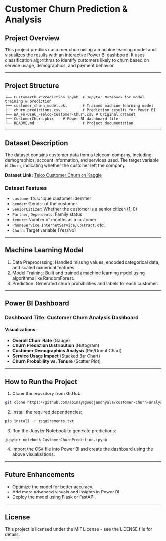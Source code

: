 # Customer Churn Prediction & Analysis

## Project Overview
This project predicts customer churn using a machine learning model and visualizes the results with an interactive Power BI dashboard. It uses classification algorithms to identify customers likely to churn based on service usage, demographics, and payment behavior.

---

## Project Structure
```
├── CustomerChurnPrediction.ipynb  # Jupyter Notebook for model training & prediction
├── customer_churn_model.pkl       # Trained machine learning model
├── churn_predictions.csv          # Prediction results for Power BI
├── WA_Fn-UseC_-Telco-Customer-Churn.csv # Original dataset
├── CustomerChurn.pbix    # Power BI dashboard file
└── README.md                      # Project documentation
```

---

## Dataset Description
The dataset contains customer data from a telecom company, including demographics, account information, and services used. The target variable is `Churn`, indicating whether the customer left the company.

**Dataset Link:** [Telco Customer Churn on Kaggle](https://www.kaggle.com/datasets/blastchar/telco-customer-churn)

### Dataset Features
- `customerID`: Unique customer identifier
- `gender`: Gender of the customer
- `SeniorCitizen`: Whether the customer is a senior citizen (1, 0)
- `Partner`, `Dependents`: Family status
- `tenure`: Number of months as a customer
- `PhoneService`, `InternetService`, `Contract`, etc.
- `Churn`: Target variable (Yes/No)

---

## Machine Learning Model
1. Data Preprocessing: Handled missing values, encoded categorical data, and scaled numerical features.
2. Model Training: Built and trained a machine learning model using algorithms like RandomForest.
3. Prediction: Generated churn probabilities and labels for each customer.

---

## Power BI Dashboard
### Dashboard Title: Customer Churn Analysis Dashboard
#### Visualizations:
- **Overall Churn Rate** (Gauge)
- **Churn Prediction Distribution** (Histogram)
- **Customer Demographics Analysis** (Pie/Donut Chart)
- **Service Usage Impact** (Stacked Bar Chart)
- **Churn Probability vs. Tenure** (Scatter Plot)


---

## How to Run the Project
1. Clone the repository from GitHub:
```bash
git clone https://github.com/abinayagoudjandhyala/customer-churn-analysis.git
```
2. Install the required dependencies:
```bash
pip install -r requirements.txt
```
3. Run the Jupyter Notebook to generate predictions:
```bash
jupyter notebook CustomerChurnPrediction.ipynb
```
4. Import the CSV file into Power BI and create the dashboard using the above visualizations.

---

## Future Enhancements
- Optimize the model for better accuracy.
- Add more advanced visuals and insights in Power BI.
- Deploy the model using Flask or FastAPI.

---

## License
This project is licensed under the MIT License - see the LICENSE file for details.


